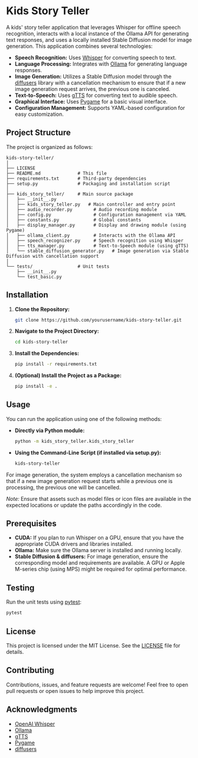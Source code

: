 # Kids Story Teller

A kids' story teller application that leverages Whisper for offline speech recognition, interacts with a local instance of the Ollama API for generating text responses, and uses a locally installed Stable Diffusion model for image generation. This application combines several technologies:
- **Speech Recognition:** Uses [Whisper](https://github.com/openai/whisper) for converting speech to text.
- **Language Processing:** Integrates with [Ollama](https://ollama.ai/) for generating language responses.
- **Image Generation:** Utilizes a Stable Diffusion model through the [diffusers](https://huggingface.co/docs/diffusers/index) library with a cancellation mechanism to ensure that if a new image generation request arrives, the previous one is canceled.
- **Text-to-Speech:** Uses [gTTS](https://gtts.readthedocs.io/) for converting text to audible speech.
- **Graphical Interface:** Uses [Pygame](https://www.pygame.org/) for a basic visual interface.
- **Configuration Management:** Supports YAML-based configuration for easy customization.

## Project Structure

The project is organized as follows:

```
kids-story-teller/
│
├── LICENSE
├── README.md              # This file
├── requirements.txt       # Third-party dependencies
├── setup.py               # Packaging and installation script
│
├── kids_story_teller/     # Main source package
│   ├── __init__.py
│   ├── kids_story_teller.py   # Main controller and entry point
│   ├── audio_recorder.py        # Audio recording module
│   ├── config.py                # Configuration management via YAML
│   ├── constants.py             # Global constants
│   ├── display_manager.py       # Display and drawing module (using Pygame)
│   ├── ollama_client.py         # Interacts with the Ollama API
│   ├── speech_recognizer.py     # Speech recognition using Whisper
│   ├── tts_manager.py           # Text-to-Speech module (using gTTS)
│   └── stable_diffusion_generator.py   # Image generation via Stable Diffusion with cancellation support
│
└── tests/                 # Unit tests
    ├── __init__.py
    └── test_basic.py
```

## Installation

1. **Clone the Repository:**

   ```bash
   git clone https://github.com/yourusername/kids-story-teller.git
   ```

2. **Navigate to the Project Directory:**

   ```bash
   cd kids-story-teller
   ```

3. **Install the Dependencies:**

   ```bash
   pip install -r requirements.txt
   ```

4. **(Optional) Install the Project as a Package:**

   ```bash
   pip install -e .
   ```

## Usage

You can run the application using one of the following methods:

- **Directly via Python module:**

  ```bash
  python -m kids_story_teller.kids_story_teller
  ```

- **Using the Command-Line Script (if installed via setup.py):**

  ```bash
  kids-story-teller
  ```

For image generation, the system employs a cancellation mechanism so that if a new image generation request starts while a previous one is processing, the previous one will be cancelled.

*Note:* Ensure that assets such as model files or icon files are available in the expected locations or update the paths accordingly in the code.

## Prerequisites

- **CUDA:** If you plan to run Whisper on a GPU, ensure that you have the appropriate CUDA drivers and libraries installed.
- **Ollama:** Make sure the Ollama server is installed and running locally.
- **Stable Diffusion & diffusers:** For image generation, ensure the corresponding model and requirements are available. A GPU or Apple M-series chip (using MPS) might be required for optimal performance.

## Testing

Run the unit tests using [pytest](https://docs.pytest.org/):

```bash
pytest
```

## License

This project is licensed under the MIT License. See the [LICENSE](LICENSE) file for details.

## Contributing

Contributions, issues, and feature requests are welcome! Feel free to open pull requests or open issues to help improve this project.

## Acknowledgments

- [OpenAI Whisper](https://github.com/openai/whisper)
- [Ollama](https://ollama.ai/)
- [gTTS](https://gtts.readthedocs.io/)
- [Pygame](https://www.pygame.org/)
- [diffusers](https://huggingface.co/docs/diffusers/index)